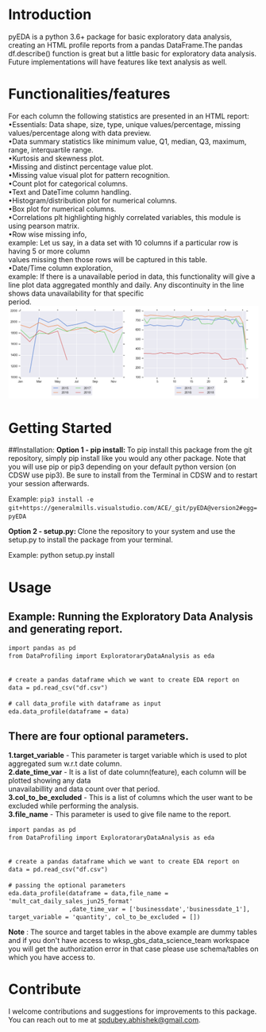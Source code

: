 # Introduction
pyEDA is a python 3.6+ package for basic exploratory data analysis,
creating an HTML profile reports from a pandas DataFrame.The pandas df.describe() function is great but a little basic
for exploratory data analysis.
Future implementations will have features like text analysis as well.

# Functionalities/features
For each column the following statistics are presented in an HTML report:  
•Essentials: Data shape, size, type, unique values/percentage, missing values/percentage along with data preview.   
•Data summary statistics like minimum value, Q1, median, Q3, maximum, range, interquartile range.  
•Kurtosis and skewness plot.  
•Missing and distinct percentage value plot.  
•Missing value visual plot for pattern recognition.  
•Count plot for categorical columns.  
•Text and DateTime column handling.  
•Histogram/distribution plot for numerical columns.  
•Box plot for numerical columns.  
•Correlations plt highlighting highly correlated variables, this module is using pearson matrix.  
•Row wise missing info,  
example: Let us say, in a data set with 10 columns if a particular row is having 5 or more column  
         values missing then those rows will be captured in this table.  
•Date/Time column exploration,  
example: If there is a unavailable period in data, this functionality will give a  
line plot data aggregated monthly and daily. Any discontinuity in the line shows data unavailability for that specific  
period.  
![plot for a particular date column](period_missing.PNG)

# Getting Started
##Installation:
<b>Option 1 - pip install: </b> To pip install this package from the
git repository, simply pip install like you would any other package.
Note that you will use pip or pip3 depending on your default python
version (on CDSW use pip3). Be sure to install from the Terminal in
CDSW and to restart your session afterwards.

Example:
`pip3 install -e git+https://generalmills.visualstudio.com/ACE/_git/pyEDA@version2#egg=pyEDA`

<b>Option 2 - setup.py: </b> Clone the repository to your system and
use the setup.py to install the package from your terminal.

Example: python setup.py install

# Usage
## Example: Running the Exploratory Data Analysis and generating report.


```{python}
import pandas as pd
from DataProfiling import ExploratoraryDataAnalysis as eda


# create a pandas dataframe which we want to create EDA report on
data = pd.read_csv("df.csv")

# call data_profile with dataframe as input
eda.data_profile(dataframe = data)

```

## There are four optional parameters.
<b>1.target_variable</b> - This parameter is target variable which is used to plot aggregated sum w.r.t date column.  
<b>2.date_time_var</b> - It is a list of date column(feature), each column will be plotted showing any data  
unavailabillity and data count over that period.   
<b>3.col_to_be_excluded</b> - This is a list of columns which the user want to be excluded while performing the analysis.  
<b>3.file_name</b> - This parameter is used to give file name to the report.  
  
```{python}
import pandas as pd
from DataProfiling import ExploratoraryDataAnalysis as eda


# create a pandas dataframe which we want to create EDA report on
data = pd.read_csv("df.csv")

# passing the optional parameters
eda.data_profile(dataframe = data,file_name = 'mult_cat_daily_sales_jun25_format'
                 ,date_time_var = ['businessdate','businessdate_1'], target_variable = 'quantity', col_to_be_excluded = [])
```
<B>Note</B> : The source and target tables in the above example are 
dummy tables and if you don't have access to wksp_gbs_data_science_team
workspace you will get the authorization error in that case please use
schema/tables on which you have access to.


# Contribute
I welcome contributions and suggestions for improvements to this package. 
You can reach out to me at spdubey.abhishek@gmail.com.
